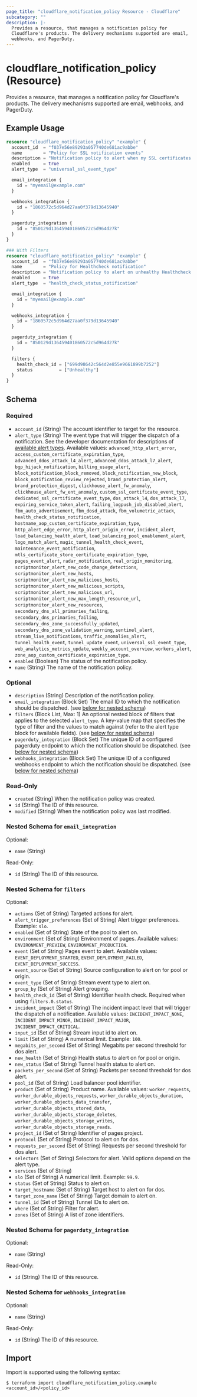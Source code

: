 ```yaml
---
page_title: "cloudflare_notification_policy Resource - Cloudflare"
subcategory: ""
description: |-
  Provides a resource, that manages a notification policy for
  Cloudflare's products. The delivery mechanisms supported are email,
  webhooks, and PagerDuty.
---
```


# cloudflare_notification_policy (Resource)

Provides a resource, that manages a notification policy for
Cloudflare's products. The delivery mechanisms supported are email,
webhooks, and PagerDuty.

## Example Usage

```terraform
resource "cloudflare_notification_policy" "example" {
  account_id  = "f037e56e89293a057740de681ac9abbe"
  name        = "Policy for SSL notification events"
  description = "Notification policy to alert when my SSL certificates are modified"
  enabled     = true
  alert_type  = "universal_ssl_event_type"

  email_integration {
    id = "myemail@example.com"
  }

  webhooks_integration {
    id = "1860572c5d964d27aa0f379d13645940"
  }

  pagerduty_integration {
    id = "850129d136459401860572c5d964d27k"
  }
}

### With Filters
resource "cloudflare_notification_policy" "example" {
  account_id  = "f037e56e89293a057740de681ac9abbe"
  name        = "Policy for Healthcheck notification"
  description = "Notification policy to alert on unhealthy Healthcheck status"
  enabled     = true
  alert_type  = "health_check_status_notification"

  email_integration {
    id = "myemail@example.com"
  }

  webhooks_integration {
    id = "1860572c5d964d27aa0f379d13645940"
  }

  pagerduty_integration {
    id = "850129d136459401860572c5d964d27k"
  }

  filters {
    health_check_id = ["699d98642c564d2e855e9661899b7252"]
    status          = ["Unhealthy"]
  }
}
```
<!-- schema generated by tfplugindocs -->
## Schema

### Required

- `account_id` (String) The account identifier to target for the resource.
- `alert_type` (String) The event type that will trigger the dispatch of a notification. See the developer documentation for descriptions of [available alert types](https://developers.cloudflare.com/fundamentals/notifications/notification-available/). Available values: `advanced_http_alert_error`, `access_custom_certificate_expiration_type`, `advanced_ddos_attack_l4_alert`, `advanced_ddos_attack_l7_alert`, `bgp_hijack_notification`, `billing_usage_alert`, `block_notification_block_removed`, `block_notification_new_block`, `block_notification_review_rejected`, `brand_protection_alert`, `brand_protection_digest`, `clickhouse_alert_fw_anomaly`, `clickhouse_alert_fw_ent_anomaly`, `custom_ssl_certificate_event_type`, `dedicated_ssl_certificate_event_type`, `dos_attack_l4`, `dos_attack_l7`, `expiring_service_token_alert`, `failing_logpush_job_disabled_alert`, `fbm_auto_advertisement`, `fbm_dosd_attack`, `fbm_volumetric_attack`, `health_check_status_notification`, `hostname_aop_custom_certificate_expiration_type`, `http_alert_edge_error`, `http_alert_origin_error`, `incident_alert`, `load_balancing_health_alert`, `load_balancing_pool_enablement_alert`, `logo_match_alert`, `magic_tunnel_health_check_event`, `maintenance_event_notification`, `mtls_certificate_store_certificate_expiration_type`, `pages_event_alert`, `radar_notification`, `real_origin_monitoring`, `scriptmonitor_alert_new_code_change_detections`, `scriptmonitor_alert_new_hosts`, `scriptmonitor_alert_new_malicious_hosts`, `scriptmonitor_alert_new_malicious_scripts`, `scriptmonitor_alert_new_malicious_url`, `scriptmonitor_alert_new_max_length_resource_url`, `scriptmonitor_alert_new_resources`, `secondary_dns_all_primaries_failing`, `secondary_dns_primaries_failing`, `secondary_dns_zone_successfully_updated`, `secondary_dns_zone_validation_warning`, `sentinel_alert`, `stream_live_notifications`, `traffic_anomalies_alert`, `tunnel_health_event`, `tunnel_update_event`, `universal_ssl_event_type`, `web_analytics_metrics_update`, `weekly_account_overview`, `workers_alert`, `zone_aop_custom_certificate_expiration_type`.
- `enabled` (Boolean) The status of the notification policy.
- `name` (String) The name of the notification policy.

### Optional

- `description` (String) Description of the notification policy.
- `email_integration` (Block Set) The email ID to which the notification should be dispatched. (see [below for nested schema](#nestedblock--email_integration))
- `filters` (Block List, Max: 1) An optional nested block of filters that applies to the selected `alert_type`. A key-value map that specifies the type of filter and the values to match against (refer to the alert type block for available fields). (see [below for nested schema](#nestedblock--filters))
- `pagerduty_integration` (Block Set) The unique ID of a configured pagerduty endpoint to which the notification should be dispatched. (see [below for nested schema](#nestedblock--pagerduty_integration))
- `webhooks_integration` (Block Set) The unique ID of a configured webhooks endpoint to which the notification should be dispatched. (see [below for nested schema](#nestedblock--webhooks_integration))

### Read-Only

- `created` (String) When the notification policy was created.
- `id` (String) The ID of this resource.
- `modified` (String) When the notification policy was last modified.

<a id="nestedblock--email_integration"></a>
### Nested Schema for `email_integration`

Optional:

- `name` (String)

Read-Only:

- `id` (String) The ID of this resource.


<a id="nestedblock--filters"></a>
### Nested Schema for `filters`

Optional:

- `actions` (Set of String) Targeted actions for alert.
- `alert_trigger_preferences` (Set of String) Alert trigger preferences. Example: `slo`.
- `enabled` (Set of String) State of the pool to alert on.
- `environment` (Set of String) Environment of pages. Available values: `ENVIRONMENT_PREVIEW`, `ENVIRONMENT_PRODUCTION`.
- `event` (Set of String) Pages event to alert. Available values: `EVENT_DEPLOYMENT_STARTED`, `EVENT_DEPLOYMENT_FAILED`, `EVENT_DEPLOYMENT_SUCCESS`.
- `event_source` (Set of String) Source configuration to alert on for pool or origin.
- `event_type` (Set of String) Stream event type to alert on.
- `group_by` (Set of String) Alert grouping.
- `health_check_id` (Set of String) Identifier health check. Required when using `filters.0.status`.
- `incident_impact` (Set of String) The incident impact level that will trigger the dispatch of a notification. Available values: `INCIDENT_IMPACT_NONE`, `INCIDENT_IMPACT_MINOR`, `INCIDENT_IMPACT_MAJOR`, `INCIDENT_IMPACT_CRITICAL`.
- `input_id` (Set of String) Stream input id to alert on.
- `limit` (Set of String) A numerical limit. Example: `100`.
- `megabits_per_second` (Set of String) Megabits per second threshold for dos alert.
- `new_health` (Set of String) Health status to alert on for pool or origin.
- `new_status` (Set of String) Tunnel health status to alert on.
- `packets_per_second` (Set of String) Packets per second threshold for dos alert.
- `pool_id` (Set of String) Load balancer pool identifier.
- `product` (Set of String) Product name. Available values: `worker_requests`, `worker_durable_objects_requests`, `worker_durable_objects_duration`, `worker_durable_objects_data_transfer`, `worker_durable_objects_stored_data`, `worker_durable_objects_storage_deletes`, `worker_durable_objects_storage_writes`, `worker_durable_objects_storage_reads`.
- `project_id` (Set of String) Identifier of pages project.
- `protocol` (Set of String) Protocol to alert on for dos.
- `requests_per_second` (Set of String) Requests per second threshold for dos alert.
- `selectors` (Set of String) Selectors for alert. Valid options depend on the alert type.
- `services` (Set of String)
- `slo` (Set of String) A numerical limit. Example: `99.9`.
- `status` (Set of String) Status to alert on.
- `target_hostname` (Set of String) Target host to alert on for dos.
- `target_zone_name` (Set of String) Target domain to alert on.
- `tunnel_id` (Set of String) Tunnel IDs to alert on.
- `where` (Set of String) Filter for alert.
- `zones` (Set of String) A list of zone identifiers.


<a id="nestedblock--pagerduty_integration"></a>
### Nested Schema for `pagerduty_integration`

Optional:

- `name` (String)

Read-Only:

- `id` (String) The ID of this resource.


<a id="nestedblock--webhooks_integration"></a>
### Nested Schema for `webhooks_integration`

Optional:

- `name` (String)

Read-Only:

- `id` (String) The ID of this resource.

## Import

Import is supported using the following syntax:

```shell
$ terraform import cloudflare_notification_policy.example <account_id>/<policy_id>
```
